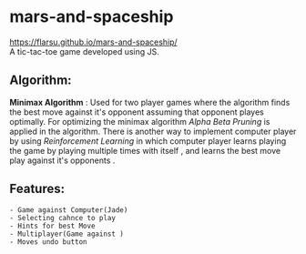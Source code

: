 # mars-and-spaceship
https://flarsu.github.io/mars-and-spaceship/<br>
A tic-tac-toe game developed using JS.<br>
## Algorithm:
  <b>Minimax Algorithm</b> : Used for two player games where the algorithm finds the best move against it's opponent assuming that opponent playes optimally.
  For optimizing the minimax algorithm  <i>Alpha Beta Pruning</i>  is applied in the algorithm. 
  There is another way to implement computer player by using  <i>Reinforcement Learning</i> in which computer player learns playing the game by playing multiple times with itself , and learns the best move play against it's opponents .

## Features:
    - Game against Computer(Jade)
    - Selecting cahnce to play
    - Hints for best Move
    - Multiplayer(Game against )
    - Moves undo button
  




